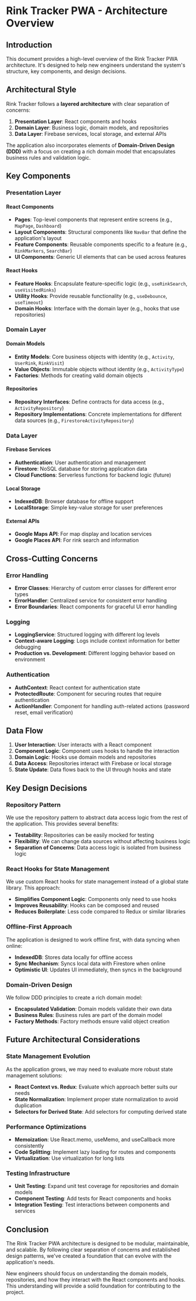 # Rink Tracker PWA - Architecture Overview

## Introduction

This document provides a high-level overview of the Rink Tracker PWA architecture. It's designed to help new engineers understand the system's structure, key components, and design decisions.

## Architectural Style

Rink Tracker follows a **layered architecture** with clear separation of concerns:

1. **Presentation Layer**: React components and hooks
2. **Domain Layer**: Business logic, domain models, and repositories
3. **Data Layer**: Firebase services, local storage, and external APIs

The application also incorporates elements of **Domain-Driven Design (DDD)** with a focus on creating a rich domain model that encapsulates business rules and validation logic.

## Key Components

### Presentation Layer

#### React Components
- **Pages**: Top-level components that represent entire screens (e.g., `MapPage`, `Dashboard`)
- **Layout Components**: Structural components like `NavBar` that define the application's layout
- **Feature Components**: Reusable components specific to a feature (e.g., `RinkMarkers`, `SearchBar`)
- **UI Components**: Generic UI elements that can be used across features

#### React Hooks
- **Feature Hooks**: Encapsulate feature-specific logic (e.g., `useRinkSearch`, `useVisitedRinks`)
- **Utility Hooks**: Provide reusable functionality (e.g., `useDebounce`, `useTimeout`)
- **Domain Hooks**: Interface with the domain layer (e.g., hooks that use repositories)

### Domain Layer

#### Domain Models
- **Entity Models**: Core business objects with identity (e.g., `Activity`, `UserRink`, `RinkVisit`)
- **Value Objects**: Immutable objects without identity (e.g., `ActivityType`)
- **Factories**: Methods for creating valid domain objects

#### Repositories
- **Repository Interfaces**: Define contracts for data access (e.g., `ActivityRepository`)
- **Repository Implementations**: Concrete implementations for different data sources (e.g., `FirestoreActivityRepository`)

### Data Layer

#### Firebase Services
- **Authentication**: User authentication and management
- **Firestore**: NoSQL database for storing application data
- **Cloud Functions**: Serverless functions for backend logic (future)

#### Local Storage
- **IndexedDB**: Browser database for offline support
- **LocalStorage**: Simple key-value storage for user preferences

#### External APIs
- **Google Maps API**: For map display and location services
- **Google Places API**: For rink search and information

## Cross-Cutting Concerns

### Error Handling
- **Error Classes**: Hierarchy of custom error classes for different error types
- **ErrorHandler**: Centralized service for consistent error handling
- **Error Boundaries**: React components for graceful UI error handling

### Logging
- **LoggingService**: Structured logging with different log levels
- **Context-aware Logging**: Logs include context information for better debugging
- **Production vs. Development**: Different logging behavior based on environment

### Authentication
- **AuthContext**: React context for authentication state
- **ProtectedRoute**: Component for securing routes that require authentication
- **ActionHandler**: Component for handling auth-related actions (password reset, email verification)

## Data Flow

1. **User Interaction**: User interacts with a React component
2. **Component Logic**: Component uses hooks to handle the interaction
3. **Domain Logic**: Hooks use domain models and repositories
4. **Data Access**: Repositories interact with Firebase or local storage
5. **State Update**: Data flows back to the UI through hooks and state

## Key Design Decisions

### Repository Pattern
We use the repository pattern to abstract data access logic from the rest of the application. This provides several benefits:
- **Testability**: Repositories can be easily mocked for testing
- **Flexibility**: We can change data sources without affecting business logic
- **Separation of Concerns**: Data access logic is isolated from business logic

### React Hooks for State Management
We use custom React hooks for state management instead of a global state library. This approach:
- **Simplifies Component Logic**: Components only need to use hooks
- **Improves Reusability**: Hooks can be composed and reused
- **Reduces Boilerplate**: Less code compared to Redux or similar libraries

### Offline-First Approach
The application is designed to work offline first, with data syncing when online:
- **IndexedDB**: Stores data locally for offline access
- **Sync Mechanism**: Syncs local data with Firestore when online
- **Optimistic UI**: Updates UI immediately, then syncs in the background

### Domain-Driven Design
We follow DDD principles to create a rich domain model:
- **Encapsulated Validation**: Domain models validate their own data
- **Business Rules**: Business rules are part of the domain model
- **Factory Methods**: Factory methods ensure valid object creation

## Future Architectural Considerations

### State Management Evolution
As the application grows, we may need to evaluate more robust state management solutions:
- **React Context vs. Redux**: Evaluate which approach better suits our needs
- **State Normalization**: Implement proper state normalization to avoid duplication
- **Selectors for Derived State**: Add selectors for computing derived state

### Performance Optimizations
- **Memoization**: Use React.memo, useMemo, and useCallback more consistently
- **Code Splitting**: Implement lazy loading for routes and components
- **Virtualization**: Use virtualization for long lists

### Testing Infrastructure
- **Unit Testing**: Expand unit test coverage for repositories and domain models
- **Component Testing**: Add tests for React components and hooks
- **Integration Testing**: Test interactions between components and services

## Conclusion

The Rink Tracker PWA architecture is designed to be modular, maintainable, and scalable. By following clear separation of concerns and established design patterns, we've created a foundation that can evolve with the application's needs.

New engineers should focus on understanding the domain models, repositories, and how they interact with the React components and hooks. This understanding will provide a solid foundation for contributing to the project.
